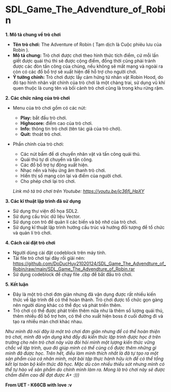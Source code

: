 # SDL_Game_The_Advendture_of_Robin
**1. Mô tả chung về trò chơi**
- **Tên trò chơi:** The Adventure of Robin ( Tạm dịch là Cuộc phiêu lưu của Robin ).
- **Mô tả chung:** Trò chơi được chơi theo hình thức tích điểm, cứ mỗi lần giết được quái thú thì sẽ được cộng điểm, đồng thời cũng phải tránh được các đòn tấn công của chúng, nếu không sẽ mất mạng và ngoài ra còn có các đồ bổ trợ sẽ xuất hiện để hỗ trợ cho người chơi.
- **Ý tưởng chính:** Trò chơi được lấy cảm hứng từ nhân vật Robin Hood, do đó tạo hình nhân vật chính của trò chơi là một chàng trai, sử dụng vũ khí quen thuộc là cung tên và bối cảnh trò chơi cũng là trong khu rừng rậm.

**2. Các chức năng của trò chơi**
- Menu của trò chơi gồm có các nút: 
  + **Play:** bắt đầu trò chơi.
  + **Highscore:** điểm cao của trò chơi.
  + **Info:** thông tin trò chơi (tên tác giả của trò chơi).
  + **Quit:** thoát trò chơi.
- Phần chính của trò chơi:
  + Các nút bấm để di chuyển nhân vật và tấn công quái thú.
  + Quái thú tự di chuyển và tấn công.
  + Các đổ bổ trợ tự động xuất hiện.
  + Nhạc nền và hiệu ứng âm thanh trò chơi.
  + Hiển thị số mạng còn lại và điểm của người chơi.
  + Cho phép chơi lại trò chơi.
 
  *Link mô tả trò chơi trên Youtube: https://youtu.be/jc36fi_HpXY*

**3. Các kĩ thuật lập trình đã sử dụng**
- Sử dụng thư viện đồ họa SDL2.
- Sử dụng cấu trúc dữ liệu Vector.
- Sử dụng con trỏ để quản lí các biến và bộ nhớ của trò chơi.
- Sử dụng kĩ thuật lập trình hướng cấu trúc và hướng đối tượng để tổ chức và quản lí trò chơi.

**4. Cách cài đặt trò chơi**
- Người dùng cài đặt codeblock trên máy tính.
- Tải file trò chơi tại đây rồi giải nén: https://github.com/DoDucHuy21020124/SDL_Game_The_Advendture_of_Robin/raw/main/SDL_Game_The_Advendture_of_Robin.rar
- Sử dụng codeblock để chạy file .cbp để bắt đầu trò chơi.

**5. Kết luận**
- Đây là một trò chơi đơn giản nhưng đã vận dụng được rất nhiều kiến thức về lập trình để có thể hoàn thành. Trò chơi được tổ chức gọn gàng nên người dùng khác có thể đọc và phát triển thêm.
- Trò chơi có thể được phát triển thêm nữa như là thêm số lượng quái thú, thêm nhiều đồ bổ trợ hơn, có thể cho xuất hiện boss ở cuối đường đi và tạo ra nhiều màn chơi khác nhau.

*Như mình đã nói đây là một trò chơi đơn giản nhưng để có thể hoàn thiện trò chơi, mình đã vận dụng khá đầy đủ kiến thức lập trình được học ở trên trường cho nên trò chơi này vừa đòi hỏi mình một lượng kiến thức vững chắc về lập trình, qua đó giúp mình có thể củng cố được thêm những gì mình đã được học. Trên hết, điều làm mình thích nhất là đã tự tạo ra một sản phẩm của cá nhân mình, một bài tập thực hành hữu ích để có thể tổng kết lại toàn bộ kiến thức đã học. Mặc dù còn nhiều thiếu sót nhưng mình có thể tự hào về sản phẩm do chính mình làm ra. Mong là trò chơi này sẽ được chấm điểm cao để đạt được A+ :)))*

**From UET - K66CB with love :v**
